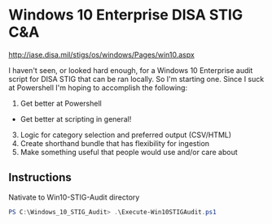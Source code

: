 # Windows 10 Enterprise DISA STIG C&amp;A

http://iase.disa.mil/stigs/os/windows/Pages/win10.aspx

I haven't seen, or looked hard enough, for a Windows 10 Enterprise audit script for DISA STIG that can be ran locally. So I'm starting one. Since I suck at Powershell I'm hoping to accomplish the following:

1. Get better at Powershell
  * Get better at scripting in general!
3. Logic for category selection and preferred output (CSV/HTML) 
4. Create shorthand bundle that has flexibility for ingestion
5. Make something useful that people would use and/or care about

## Instructions
Nativate to Win10-STIG-Audit directory
```Powershell
PS C:\Windows_10_STIG_Audit> .\Execute-Win10STIGAudit.ps1
```
